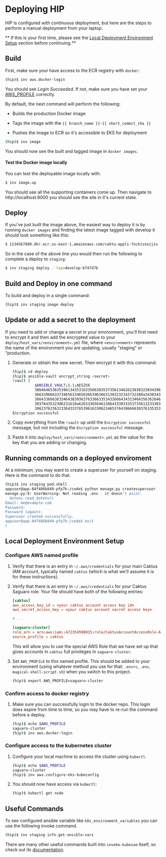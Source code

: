 # Deploying HIP

HIP is configured with continuous deployment, but here are the steps to perform a manual
deployment from your laptop.

** If this is your first time, please see the [Local Deployment Environment
	Setup](#local-deployment-environment-setup) section before continuing.**

## Build

First, make sure your have access to the ECR registry with ``docker``:

```sh
(hip)$ inv aws.docker-login
```

You should see *Login Succeeded*. If not, make sure you have set your
[AWS_PROFILE](#configure-aws-named-profile) correctly.

By default, the next command will perform the following:
* Builds the production Docker image

* Tags the image with the ``{{ branch_name }}-{{ short_commit_sha }}``

* Pushes the image to ECR so it's accessible to EKS for deployment

```sh
(hip)$ inv image
```

You should now see the built and tagged image in ``docker images``.


#### Test the Docker image locally

You can test the deployable image locally with:

```sh
$ inv image.up
```

You should see all the supporting containers come up. Then navigate to
http://localhost:8000 you should see the site in it's current state.


## Deploy

If you've just built the image above, the easiest way to deploy it is by running ``docker images`` and
finding the latest image tagged with develop it should look something like this:

```sh
$ 1234567890.dkr.ecr.us-east-1.amazonaws.com/caktu-appli-7ockisoxzjzu   develop-bf47d7b                    ddd65535d290        9 minutes ago       539MB
```

So in the case of the above line you would then run the following to complete a deploy to `staging`:

```sh
$ inv staging deploy --tag=develop-bf47d7b
```


## Build and Deploy in one command

To build and deploy in a single command:

```sh
(hip)$ inv staging image deploy
```

## Update or add a secret to the deployment

If you need to add or change a secret in your environment, you'll first need to encrypt
it and then add the encrypted value to your `deploy/host_vars/<environment>.yml` file,
where `<environment>` represents the name of the environment you are updating, usually
"staging" or "production.

1. Generate or obtain the new secret. Then encrypt it with this command:

	```sh
	(hip)$ cd deploy
	(hip)$ ansible-vault encrypt_string <secret>
	!vault |
	          $ANSIBLE_VAULT;1.1;AES256
			  38646465363539613435316335663835373561346262383832303439623533376564636465666535
			  3663396663373465633465636639636631303232343732380a343034376633323330386337653930
			  36643366636334643839363763366335343266643431346435636264623634616538373863393534
			  3937643532306231610a626333656461386433303335373361323330323466666130303063303863
			  30623762363233643337653961633062346537643066663837633535336164623663
    Encryption successful
	```
2. Copy everything from the `!vault` up until the `Encryption successful` message, but
   not including the `Encryption successful` message.

3. Paste it into `deploy/host_vars/<environment>.yml` as the value for the key that you
   are adding or changing.

## Running commands on a deployed enviroment

At a minimum, you may want to create a superuser for yourself on staging. Here is the
command to do that.

```sh
(hip)$ inv staging pod.shell
appuser@app-84f486b849-pfp7k:/code$ python manage.py createsuperuser
manage.py:9: UserWarning: Not reading .env - it doesn't exist.
  dotenv.read_dotenv()
Email: me@example.com
Password:
Password (again):
Superuser created successfully.
appuser@app-84f486b849-pfp7k:/code$ exit
(
```

## Local Deployment Environment Setup

### Configure AWS named profile

1. Verify that there is an entry in `~/.aws/credentials` for your main Caktus IAM
   account, typically named `caktus` (which is what we'll assume it is for these
   instructions).

2. Verify that there is an entry in `~/.aws/credentials` for your Caktus Saguaro role.
   Your file should have both of the following entries:

	```conf
	[caktus]
	aws_access_key_id = <your caktus account access key id>
	aws_secret_access_key = <your caktus account secret access key>

	# ...

	[saguaro-cluster]
	role_arn = arn:aws:iam::472354598015:role/CaktusAccountAccessRole-Admins
	source_profile = caktus
	```

	This will allow you to use the special AWS Role that we have set up that gives
	accounts in `caktus` full privileges in `saguaro-cluster`.

3. Set `AWS_PROFILE` to this named profile. This should be added to your environment
   (using whatever method you use for that: `.envrc`, `.env`, `magical-shell-script.sh`)
   when you switch to this project.

   ```sh
   (hip)$ export AWS_PROFILE=saguaro-cluster
   ```

### Confirm access to docker registry

1. Make sure you can successfully login to the docker repo. This login does expire from
    time to time, so you may have to re-run the command before a deploy.

    ```sh
	(hip)$ echo $AWS_PROFILE
	saguaro-cluster
    (hip)$ inv aws.docker-login
    ```

### Configure access to the kubernetes cluster

1. Configure your local machine to access the cluster using ``kubectl``.

   ```sh
   (hip)$ echo $AWS_PROFILE
   saguaro-cluster
   (hip)$ inv aws.configure-eks-kubeconfig
   ```

2. You should now have access via ``kubectl``:

	```sh
	(hip)$ kubectl get node
	```

## Useful Commands

To see configured ansible variable like ``k8s_environment_variables`` you can use the following invoke command.

```sh
(hip)$ inv staging info.get-ansible-vars
```

There are many other useful commands built into `invoke-kubesae` itself, so check out
its [documentation](https://github.com/caktus/invoke-kubesae).
